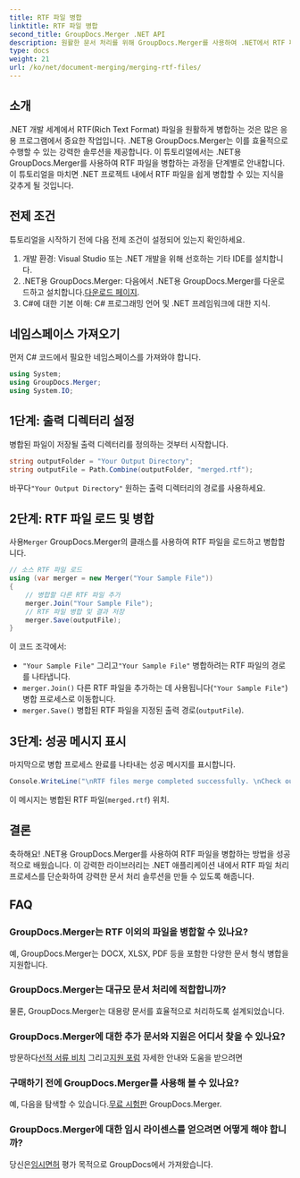 ```yaml
---
title: RTF 파일 병합
linktitle: RTF 파일 병합
second_title: GroupDocs.Merger .NET API
description: 원활한 문서 처리를 위해 GroupDocs.Merger를 사용하여 .NET에서 RTF 파일을 손쉽게 병합하는 방법을 알아보세요.
type: docs
weight: 21
url: /ko/net/document-merging/merging-rtf-files/
---
```

## 소개
.NET 개발 세계에서 RTF(Rich Text Format) 파일을 원활하게 병합하는 것은 많은 응용 프로그램에서 중요한 작업입니다. .NET용 GroupDocs.Merger는 이를 효율적으로 수행할 수 있는 강력한 솔루션을 제공합니다. 이 튜토리얼에서는 .NET용 GroupDocs.Merger를 사용하여 RTF 파일을 병합하는 과정을 단계별로 안내합니다. 이 튜토리얼을 마치면 .NET 프로젝트 내에서 RTF 파일을 쉽게 병합할 수 있는 지식을 갖추게 될 것입니다.
## 전제 조건
튜토리얼을 시작하기 전에 다음 전제 조건이 설정되어 있는지 확인하세요.
1. 개발 환경: Visual Studio 또는 .NET 개발을 위해 선호하는 기타 IDE를 설치합니다.
2.  .NET용 GroupDocs.Merger: 다음에서 .NET용 GroupDocs.Merger를 다운로드하고 설치합니다.[다운로드 페이지](https://releases.groupdocs.com/merger/net/).
3. C#에 대한 기본 이해: C# 프로그래밍 언어 및 .NET 프레임워크에 대한 지식.

## 네임스페이스 가져오기
먼저 C# 코드에서 필요한 네임스페이스를 가져와야 합니다.
```csharp
using System; 
using GroupDocs.Merger;
using System.IO;
```
## 1단계: 출력 디렉터리 설정
병합된 파일이 저장될 출력 디렉터리를 정의하는 것부터 시작합니다.
```csharp
string outputFolder = "Your Output Directory";
string outputFile = Path.Combine(outputFolder, "merged.rtf");
```
 바꾸다`"Your Output Directory"` 원하는 출력 디렉터리의 경로를 사용하세요.
## 2단계: RTF 파일 로드 및 병합
 사용`Merger` GroupDocs.Merger의 클래스를 사용하여 RTF 파일을 로드하고 병합합니다.
```csharp
// 소스 RTF 파일 로드
using (var merger = new Merger("Your Sample File"))
{
    // 병합할 다른 RTF 파일 추가
    merger.Join("Your Sample File");
    // RTF 파일 병합 및 결과 저장
    merger.Save(outputFile);
}
```
이 코드 조각에서:
- `"Your Sample File"` 그리고`"Your Sample File"` 병합하려는 RTF 파일의 경로를 나타냅니다.
- `merger.Join()` 다른 RTF 파일을 추가하는 데 사용됩니다(`"Your Sample File"`) 병합 프로세스로 이동합니다.
- `merger.Save()` 병합된 RTF 파일을 지정된 출력 경로(`outputFile`).
## 3단계: 성공 메시지 표시
마지막으로 병합 프로세스 완료를 나타내는 성공 메시지를 표시합니다.
```csharp
Console.WriteLine("\nRTF files merge completed successfully. \nCheck output in {0}", outputFolder);
```
이 메시지는 병합된 RTF 파일(`merged.rtf`) 위치.

## 결론
축하해요! .NET용 GroupDocs.Merger를 사용하여 RTF 파일을 병합하는 방법을 성공적으로 배웠습니다. 이 강력한 라이브러리는 .NET 애플리케이션 내에서 RTF 파일 처리 프로세스를 단순화하여 강력한 문서 처리 솔루션을 만들 수 있도록 해줍니다.

## FAQ
### GroupDocs.Merger는 RTF 이외의 파일을 병합할 수 있나요?
예, GroupDocs.Merger는 DOCX, XLSX, PDF 등을 포함한 다양한 문서 형식 병합을 지원합니다.
### GroupDocs.Merger는 대규모 문서 처리에 적합합니까?
물론, GroupDocs.Merger는 대용량 문서를 효율적으로 처리하도록 설계되었습니다.
### GroupDocs.Merger에 대한 추가 문서와 지원은 어디서 찾을 수 있나요?
 방문하다[선적 서류 비치](https://reference.groupdocs.com/merger/net/) 그리고[지원 포럼](https://forum.groupdocs.com/c/merger/32) 자세한 안내와 도움을 받으려면
### 구매하기 전에 GroupDocs.Merger를 사용해 볼 수 있나요?
 예, 다음을 탐색할 수 있습니다.[무료 시험판](https://releases.groupdocs.com/) GroupDocs.Merger.
### GroupDocs.Merger에 대한 임시 라이센스를 얻으려면 어떻게 해야 합니까?
 당신은[임시면허](https://purchase.groupdocs.com/temporary-license/) 평가 목적으로 GroupDocs에서 가져왔습니다.